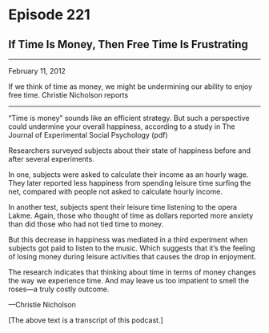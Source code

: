 # Episode 221

## If Time Is Money, Then Free Time Is Frustrating

---

February 11, 2012

If we think of time as money, we might be undermining our ability to enjoy free time. Christie Nicholson reports

---

“Time is money” sounds like an efficient strategy. But such a perspective could undermine your overall happiness, according to a study in The Journal of Experimental Social Psychology (pdf)

Researchers surveyed subjects about their state of happiness before and after several experiments.

In one, subjects were asked to calculate their income as an hourly wage. They later reported less happiness from spending leisure time surfing the net, compared with people not asked to calculate hourly income.

In another test, subjects spent their leisure time listening to the opera Lakme. Again, those who thought of time as dollars reported more anxiety than did those who had not tied time to money.

But this decrease in happiness was mediated in a third experiment when subjects got paid to listen to the music. Which suggests that it’s the feeling of losing money during leisure activities that causes the drop in enjoyment.

The research indicates that thinking about time in terms of money changes the way we experience time. And may leave us too impatient to smell the roses—a truly costly outcome.

—Christie Nicholson

[The above text is a transcript of this podcast.]

